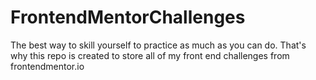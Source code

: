 # FrontendMentorChallenges
The best way to skill yourself to practice as much as you can do. That's why this repo is created to store all of my front end  challenges from frontendmentor.io

